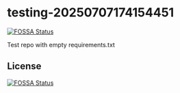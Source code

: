 # testing-20250707174154451
[![FOSSA Status](https://app.fossa.com/api/projects/git%2Bgithub.com%2Fkirogum%2Ftesting-20250707174154451.svg?type=shield)](https://app.fossa.com/projects/git%2Bgithub.com%2Fkirogum%2Ftesting-20250707174154451?ref=badge_shield)

Test repo with empty requirements.txt


## License
[![FOSSA Status](https://app.fossa.com/api/projects/git%2Bgithub.com%2Fkirogum%2Ftesting-20250707174154451.svg?type=large)](https://app.fossa.com/projects/git%2Bgithub.com%2Fkirogum%2Ftesting-20250707174154451?ref=badge_large)